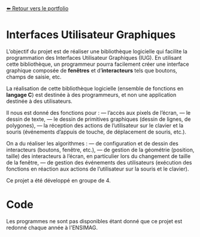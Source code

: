 [:arrow_left: Retour vers le portfolio](https://github.com/ThibaultLanthiez/Portfolio)

# Interfaces Utilisateur Graphiques

L’objectif du projet est de réaliser une bibliothèque logicielle qui facilite la programmation des Interfaces Utilisateur Graphiques (IUG). En utilisant cette bibliothèque, un programmeur pourra facilement créer une interface graphique composée de **fenêtres** et d’**interacteurs** tels que boutons, champs de saisie, etc. 

La réalisation de cette bibliothèque logicielle (ensemble de fonctions en **langage C**) est destinée à des programmeurs, et non une application destinée à des utilisateurs.

Il nous est donné des fonctions pour :
— l’accès aux pixels de l’écran,
— le dessin de texte,
— le dessin de primitives graphiques (dessin de lignes, de polygones),
— la réception des actions de l’utilisateur sur le clavier et la souris (événements d’appuis de touche, de
déplacement de souris, etc.).

On a du réaliser les algorithmes :
— de configuration et de dessin des interacteurs (boutons, fenêtre, etc.),
— de gestion de la géométrie (position, taille) des interacteurs à l’écran, en particulier lors du changement
de taille de la fenêtre,
— de gestion des événements des utilisateurs (exécution des fonctions en réaction aux actions de l’utilisateur
sur la souris et le clavier).

Ce projet a été développé en groupe de 4.  

# Code

Les programmes ne sont pas disponibles étant donné que ce projet est redonné chaque année à l'ENSIMAG.
